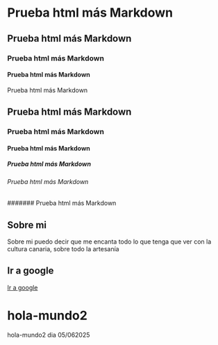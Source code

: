 <h1>Prueba html más Markdown</h1>
<h2>Prueba html más Markdown</h2>
<h3>Prueba html más Markdown</h3>
<h4>Prueba html más Markdown</h4
                              
# Prueba html más Markdown 
## Prueba html más Markdown 
### Prueba html más Markdown 
#### Prueba html más Markdown 
##### Prueba html más Markdown 
###### Prueba html más Markdown 
####### Prueba html más Markdown 


## Sobre mi
Sobre mi puedo decir que me encanta todo lo que tenga que ver con la cultura canaria, sobre todo la artesanía


## Ir a google 
[Ir a google](https://www.google.es/)


# hola-mundo2
hola-mundo2
dia 05/062025
